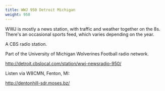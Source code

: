 ```yaml
---
title: WWJ 950 Detroit Michigan
weight: 950
---
```

WWJ is mostly a news station, with traffic and weather
together on the 8s. There's an occasional sports feed,
which varies depending on the year.

A CBS radio station.

Part of the University of Michigan Wolverines Football radio network.

<!--more-->

http://detroit.cbslocal.com/station/wwj-newsradio-950/

Listen via W8CMN, Fenton, MI:

http://dentonhill-sdr.moses.bz/
